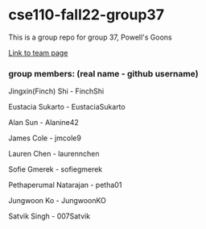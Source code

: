 # cse110-fall22-group37
This is a group repo for group 37, Powell's Goons

[Link to team page](/admin/team.md)

### group members: (real name - github username)

Jingxin(Finch) Shi - FinchShi

Eustacia Sukarto - EustaciaSukarto

Alan Sun         - Alanine42

James Cole       - jmcole9

Lauren Chen      - laurennchen

Sofie Gmerek     - sofiegmerek

Pethaperumal Natarajan - petha01

Jungwoon Ko      - JungwoonKO
 
Satvik Singh     - 007Satvik
